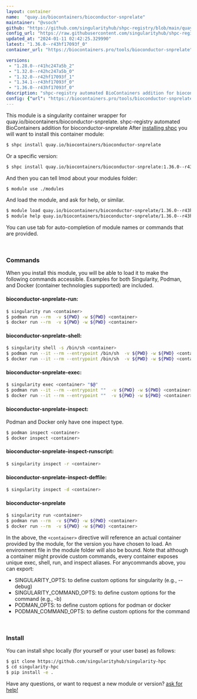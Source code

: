 ```yaml
---
layout: container
name:  "quay.io/biocontainers/bioconductor-snprelate"
maintainer: "@vsoch"
github: "https://github.com/singularityhub/shpc-registry/blob/main/quay.io/biocontainers/bioconductor-snprelate/container.yaml"
config_url: "https://raw.githubusercontent.com/singularityhub/shpc-registry/main/quay.io/biocontainers/bioconductor-snprelate/container.yaml"
updated_at: "2024-01-11 02:42:25.329990"
latest: "1.36.0--r43hf17093f_0"
container_url: "https://biocontainers.pro/tools/bioconductor-snprelate"

versions:
 - "1.28.0--r41hc247a5b_2"
 - "1.32.0--r42hc247a5b_0"
 - "1.32.0--r42hf17093f_1"
 - "1.34.1--r43hf17093f_0"
 - "1.36.0--r43hf17093f_0"
description: "shpc-registry automated BioContainers addition for bioconductor-snprelate"
config: {"url": "https://biocontainers.pro/tools/bioconductor-snprelate", "maintainer": "@vsoch", "description": "shpc-registry automated BioContainers addition for bioconductor-snprelate", "latest": {"1.36.0--r43hf17093f_0": "sha256:4c842765a72d09c9d2c4eb3f116bc3fe4b84713e006acc86be0ee8d2cb0a82d9"}, "tags": {"1.28.0--r41hc247a5b_2": "sha256:a0c466bb78c868af1fa6d89a4d565fc75f8796aeb93042504e76e052eabffc4d", "1.32.0--r42hc247a5b_0": "sha256:8aba675bf147fd27d5372ed9c4ad8acbd8068a6ef6631b3b39a5c18c6a941618", "1.32.0--r42hf17093f_1": "sha256:501b57a37529f089852dc59387c09235837a6474c1ed6996853243385c8f160f", "1.34.1--r43hf17093f_0": "sha256:e26bebb203bd0ec0dbea4d5ea1eff197a34ec0710f8c399fad535893ebbdf737", "1.36.0--r43hf17093f_0": "sha256:4c842765a72d09c9d2c4eb3f116bc3fe4b84713e006acc86be0ee8d2cb0a82d9"}, "docker": "quay.io/biocontainers/bioconductor-snprelate"}
---
```


This module is a singularity container wrapper for quay.io/biocontainers/bioconductor-snprelate.
shpc-registry automated BioContainers addition for bioconductor-snprelate
After [installing shpc](#install) you will want to install this container module:


```bash
$ shpc install quay.io/biocontainers/bioconductor-snprelate
```

Or a specific version:

```bash
$ shpc install quay.io/biocontainers/bioconductor-snprelate:1.36.0--r43hf17093f_0
```

And then you can tell lmod about your modules folder:

```bash
$ module use ./modules
```

And load the module, and ask for help, or similar.

```bash
$ module load quay.io/biocontainers/bioconductor-snprelate/1.36.0--r43hf17093f_0
$ module help quay.io/biocontainers/bioconductor-snprelate/1.36.0--r43hf17093f_0
```

You can use tab for auto-completion of module names or commands that are provided.

<br>

### Commands

When you install this module, you will be able to load it to make the following commands accessible.
Examples for both Singularity, Podman, and Docker (container technologies supported) are included.

#### bioconductor-snprelate-run:

```bash
$ singularity run <container>
$ podman run --rm  -v ${PWD} -w ${PWD} <container>
$ docker run --rm  -v ${PWD} -w ${PWD} <container>
```

#### bioconductor-snprelate-shell:

```bash
$ singularity shell -s /bin/sh <container>
$ podman run --it --rm --entrypoint /bin/sh  -v ${PWD} -w ${PWD} <container>
$ docker run --it --rm --entrypoint /bin/sh  -v ${PWD} -w ${PWD} <container>
```

#### bioconductor-snprelate-exec:

```bash
$ singularity exec <container> "$@"
$ podman run --it --rm --entrypoint ""  -v ${PWD} -w ${PWD} <container> "$@"
$ docker run --it --rm --entrypoint ""  -v ${PWD} -w ${PWD} <container> "$@"
```

#### bioconductor-snprelate-inspect:

Podman and Docker only have one inspect type.

```bash
$ podman inspect <container>
$ docker inspect <container>
```

#### bioconductor-snprelate-inspect-runscript:

```bash
$ singularity inspect -r <container>
```

#### bioconductor-snprelate-inspect-deffile:

```bash
$ singularity inspect -d <container>
```



#### bioconductor-snprelate

```bash
$ singularity run <container>
$ podman run --rm  -v ${PWD} -w ${PWD} <container>
$ docker run --rm  -v ${PWD} -w ${PWD} <container>
```


In the above, the `<container>` directive will reference an actual container provided
by the module, for the version you have chosen to load. An environment file in the
module folder will also be bound. Note that although a container
might provide custom commands, every container exposes unique exec, shell, run, and
inspect aliases. For anycommands above, you can export:

 - SINGULARITY_OPTS: to define custom options for singularity (e.g., --debug)
 - SINGULARITY_COMMAND_OPTS: to define custom options for the command (e.g., -b)
 - PODMAN_OPTS: to define custom options for podman or docker
 - PODMAN_COMMAND_OPTS: to define custom options for the command

<br>

### Install

You can install shpc locally (for yourself or your user base) as follows:

```bash
$ git clone https://github.com/singularityhub/singularity-hpc
$ cd singularity-hpc
$ pip install -e .
```

Have any questions, or want to request a new module or version? [ask for help!](https://github.com/singularityhub/singularity-hpc/issues)